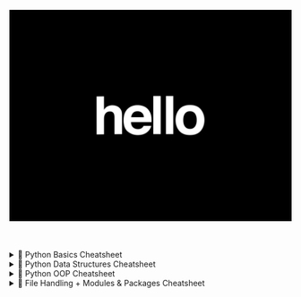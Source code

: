 <p align="center">
  <img src="./visuals/Hello.gif" alt="Python Coding" width="600"/>
</p> <br></br>


<details>
  <summary>📂 Python Basics Cheatsheet </summary> <br></br>

# 🐍 Python Basics Cheatsheet 
> 🚀 Master the essentials of Python – your gateway to automation, web dev, data science, and beyond.

---

## 🧠 Python Syntax Overview

```python
# This is a comment
# (Think of this like a note for humans, Python ignores it)

print("Hello, world!")  # Output something to the screen
# This shows the words “Hello, world!” on your screen
```

---

## 🔢 Variables and Data Types

Variables are like boxes where you can store stuff — numbers, words, or True/False.

```python
# Numbers
x = 10          # x is a box that holds the number 10 (integer)
pi = 3.14       # pi holds a decimal number (called a float)

# Strings (words inside quotes)
name = "Sri"    # name holds the word Sri
greeting = 'Hello'  # greeting holds Hello (single or double quotes both work)

# Booleans (True or False — like Yes or No)
is_coding = True     # means YES, I am coding
is_sleeping = False  # means NO, I am not sleeping
```

---

## 🎯 Input and Output

Input lets you *ask* the user something. Output shows something on the screen.

```python
name = input("What's your name? ")
# This asks the user their name and saves it into a box called 'name'

print("Hello", name)
# This shows: Hello <whatever the user typed>
```

🧸 Example:
```
What's your name? → Sri  
Output: Hello Sri
```

---

## 🧮 Operators

Operators help us **do things** like math, comparisons, and logic.

```python
# Arithmetic Operators (like in school)
+  # Add things
-  # Subtract
*  # Multiply
/  # Divide
%  # Remainder after division
** # Power (2 ** 3 means 2 to the power of 3 = 8)
// # Floor divide (cuts off decimals)

# Comparison Operators
==  # Is equal to?
!=  # Is NOT equal?
>   # Greater than?
<   # Less than?
>=  # Greater than or equal to?
<=  # Less than or equal to?

# Logical Operators
and  # Both conditions must be True
or   # At least one must be True
not  # Opposite of the condition
```

🧸 Example:
```python
2 + 3 == 5  # True
5 > 3 and 2 < 4  # True
not True  # False
```

---

## 🔁 Control Flow

Control flow means **making decisions** and **repeating stuff**.

### ✅ Conditional Statements:

```python
if x > 0:
    print("Positive")
elif x == 0:
    print("Zero")
else:
    print("Negative")
```

🧸 Example:
If `x = 5`, it prints “Positive”.  
If `x = 0`, it prints “Zero”.

---

### 🔄 Loops:

Loops repeat things over and over.

```python
# For loop: Repeat a fixed number of times
for i in range(5):
    print(i)
```

🧸 Output:
```
0
1
2
3
4
```

```python
# While loop: Keep going until something is False
count = 0
while count < 5:
    print(count)
    count += 1  # Adds 1 each time
```

🧸 Output:
```
0
1
2
3
4
```

---

## 📦 Functions

Functions are like mini-machines. You give them input, they give you output.

```python
def greet(name):
    return "Hello " + name

message = greet("Sri")
print(message)
```

🧸 Output:
```
Hello Sri
```

Explanation:
- `def greet(name):` creates a function named `greet`
- `return` gives back the result
- You can reuse the function as many times as you want!

---

## 📚 Lists and Loops

Lists are like toy boxes that hold multiple items.

```python
fruits = ["apple", "banana", "cherry"]
# A list of 3 fruits

for fruit in fruits:
    print(fruit)  # Print each fruit one by one
```

🧸 Output:
```
apple
banana
cherry
```

```python
fruits.append("mango")  # Add mango to the list

print(fruits[0])  # Shows the first fruit: apple
```

---

## 🧰 Common Built-in Functions

Python has lots of ready-made tools (functions) you can use:

```python
len("hello")      # Gives 5 (the number of letters)
type(10)          # Says it's an int (number)
int("5")          # Turns the string "5" into a number
str(10)           # Turns number 10 into a string
float("3.14")     # Makes it a decimal number
bool("")          # Empty things are False, others are True
range(3)          # Makes numbers 0, 1, 2
```

🧸 Example:
```python
list(range(3)) → [0, 1, 2]
```

---

## 💡 Tips

- Use `snake_case` for variable and function names (like: `total_score`, `get_input`)
- Indentation (spacing) is VERY important! Always use 4 spaces.
- To run your Python file:
  ```bash
  python filename.py
  ```

---

  </details>



<details>
  <summary>📂 Python Data Structures Cheatsheet </summary> <br></br>

  # 🧱 Python Data Structures Cheatsheet 



> 🎯 Data structures let you store, access, and organize your stuff (like toys, lists, or cards).  
> They help you **remember things, find them fast, and keep them tidy** when you're coding!

---

## 🧺 1. Lists (A basket that holds items in order — and you can change them!)

```python
fruits = ["apple", "banana", "mango"]
```

🧸 This is a **list** — like a toy basket.  
It has three fruits, and you can do lots of things with it:

```python
fruits.append("orange")     # Adds "orange" to the basket
fruits.remove("banana")     # Takes "banana" out
fruits[0]                   # Gets the first fruit ("apple")
fruits[1] = "grape"         # Changes second fruit to "grape"
len(fruits)                 # Counts how many fruits are in the basket
```

### 🔁 Loop through list (Look at each item one by one)

```python
for fruit in fruits:
    print(fruit)
```

🧸 This prints each fruit one by one like:
```
apple  
grape  
mango  
orange  
```

---

## 📚 2. Tuples (A list you can't change — like a locked box)

```python
coordinates = (10, 20)
print(coordinates[0])     # Gets the first number (10)
```

🧸 Tuples are like **coordinates** on a map.  
You can look at them, but **you can't change them**.

🔒 Use tuples when your data should stay the same.  
Example: `(latitude, longitude)`, or sizes like `(width, height)`

---

## 🗃️ 3. Dictionaries (A label-sticker box: each item has a name and a value)

```python
person = {"name": "Sri", "age": 17}
```

🧸 This is a dictionary. It’s like a **box where each item has a label**:

```python
print(person["name"])        # Shows "Sri"
person["age"] = 18           # Changes age to 18
person["city"] = "Chennai"   # Adds a new label: "city"
```

### 🔁 Loop through dictionary (Check all labels and values)

```python
for key, value in person.items():
    print(key, value)
```

🧸 Output:
```
name Sri  
age 18  
city Chennai
```

---

## 🔢 4. Sets (A magic bag with only unique things – no duplicates allowed!)

```python
numbers = {1, 2, 3, 2, 1}
```

🧸 This bag only keeps **one of each number**, so it becomes:
```
{1, 2, 3}
```

```python
numbers.add(4)        # Adds number 4
numbers.remove(2)     # Removes number 2
```

👀 You can also **check if something’s in the set**:

```python
if 3 in numbers:
    print("Found")
```

🧸 Output:
```
Found
```

---

## 📊 Summary Table

| Type        | Ordered | Can Change? | Allows Duplicates? | Example            |
|-------------|---------|-------------|---------------------|--------------------|
| **List**     | ✅ Yes  | ✅ Yes      | ✅ Yes              | `["a", "b", "c"]`  |
| **Tuple**    | ✅ Yes  | ❌ No       | ✅ Yes              | `(1, 2, 3)`        |
| **Dictionary** | ✅ Yes (by key) | ✅ Yes | ❌ No (keys must be unique) | `{"key": "value"}` |
| **Set**      | ❌ No   | ✅ Yes      | ❌ No               | `{1, 2, 3}`        |

---

## 🧠 Pro Tips

- ✅ Use **lists** when you need an **ordered group** of things you want to **change**
- 🔒 Use **tuples** when the data should **never change**
- 🏷️ Use **dictionaries** when each value needs a **name or label**
- 🧹 Use **sets** to **remove duplicates** or **check if something exists**

---

</details>

<details>
  <summary>📂 Python OOP Cheatsheet </summary> <br></br>


# 🧱 Python OOP (Object-Oriented Programming) Cheatsheet
> 🧠 OOP lets you create your own **blueprints for real things** (like people, animals, cars).  
> It helps you organize your code and reuse it like LEGO blocks! 🧱

---

## 🧬 1. What is a Class?

A **class** is like a **blueprint** or **recipe**.

```python
class Dog:
    pass
```

🧸 Imagine you’re drawing a “Dog” template — but you haven’t made a real dog yet.

---

## 🐾 2. What is an Object?

An **object** is a **real thing** made from a class.

```python
my_dog = Dog()
```

Now you’ve made an actual **dog** using the `Dog` blueprint.  
You can make as many dogs as you want!

---

## 🎒 3. Attributes (What an object *has*)

```python
class Dog:
    def __init__(self, name, age):
        self.name = name    # Every dog has a name
        self.age = age      # Every dog has an age
```

Explanation:
- `__init__()` is a **special function** that runs when we create a new object
- `self` is the object itself (think: “this dog”)
- `self.name` and `self.age` are like labels on that specific dog

---

## 🎯 4. Creating an Object (Using the class)

```python
dog1 = Dog("Bruno", 3)
print(dog1.name)  # Bruno
print(dog1.age)   # 3
```

Now Bruno is your first dog. You can make more dogs too!

---

## ⚙️ 5. Methods (What an object *can do*)

```python
class Dog:
    def __init__(self, name):
        self.name = name

    def bark(self):
        print(self.name + " says woof!")
```

Now every dog can bark!

```python
dog1 = Dog("Shadow")
dog1.bark()
```

🧸 Output:
```
Shadow says woof!
```

---

## 👪 6. Inheritance (Like getting traits from your parents!)

```python
class Animal:
    def eat(self):
        print("This animal eats food.")

class Cat(Animal):
    def meow(self):
        print("Meow!")
```

Now `Cat` can do **everything Animal can do** + its own stuff!

```python
kitty = Cat()
kitty.eat()   # From Animal
kitty.meow()  # From Cat
```

---

## 🧱 7. Encapsulation (Keep details private!)

```python
class BankAccount:
    def __init__(self, balance):
        self.__balance = balance  # private!

    def deposit(self, amount):
        self.__balance += amount

    def get_balance(self):
        return self.__balance
```

The `__balance` is private. You can't access it directly!

```python
account = BankAccount(1000)
account.deposit(500)
print(account.get_balance())  # 1500
```

---

## 🔁 8. Polymorphism (Same word, different behavior)

```python
class Bird:
    def speak(self):
        print("Chirp!")

class Duck(Bird):
    def speak(self):
        print("Quack!")

class Parrot(Bird):
    def speak(self):
        print("Squawk!")
```

Now each bird has its own voice:

```python
for bird in [Duck(), Parrot(), Bird()]:
    bird.speak()
```

🧸 Output:
```
Quack!  
Squawk!  
Chirp!
```

---

## 🧠 Summary Table

| Concept         | What it Means (Kid Version)                            | Python Example            |
|----------------|---------------------------------------------------------|----------------------------|
| Class           | A **blueprint** for things                             | `class Dog:`               |
| Object          | A **real thing** made from a class                     | `dog1 = Dog()`             |
| Attribute       | Something an object **has**                            | `self.name`                |
| Method          | Something an object **does**                           | `def bark(self):`          |
| Inheritance     | Child **inherits** from parent                         | `class Cat(Animal):`       |
| Encapsulation   | Hide secret stuff inside a box                         | `self.__balance`           |
| Polymorphism    | Same method, **different behaviors**                   | `def speak()` in many classes |

---

## 💡 Pro Tips for OOP

- Use **PascalCase** for class names (`class MyCar`)
- Always use `self` inside classes — it refers to the object
- OOP is great for **games, web apps, cybersecurity tools**, and **everything real-world**

---

> 🎮 Think of classes as characters, attributes as stats, and methods as powers.  
> Master OOP and you’ll code like a dev boss 💻👑  



</details>



<details>
  <summary>📂 File Handling + Modules & Packages Cheatsheet </summary> <br></br>

  # 🐍 Python Scrolls — File Handling + Modules & Packages (Beginner Ninja Guide)

Welcome, apprentice! In this scroll, you’ll learn how to **open files**, **write into them**, and **reuse code** using **modules & packages**. Everything is explained simply, with examples. Let's begin! 🧠

---

## 📁 Python File Handling — Read, Write, Append Like a Pro!

Think of a file like a **notebook** on your computer. You can **open it**, **read what's inside**, **write** something new, or **add more** stuff at the end.

---

### 📖 How to Open and Read a File

```python
file = open("example.txt", "r")  # "r" means read mode
content = file.read()            # Reads everything in the file
print(content)                   # Shows it on the screen
file.close()                     # Closes the file
```

🧸 *Imagine opening your storybook, reading it, and then closing it.*

---

### ✍️ How to Write to a File

```python
file = open("example.txt", "w")  # "w" means write mode (starts fresh)
file.write("Hello, world!")      # Writes this sentence inside the file
file.close()                     # Close the book after writing
```

> 📌 "w" deletes everything and starts clean like a new notebook.

---

### ➕ How to Add More (Append)

```python
file = open("example.txt", "a")     # "a" means append (add)
file.write("\nNew line added!")     # Adds new text on a new line
file.close()
```

> 📌 "a" is like turning to the next page and continuing the story.

---

### 🧼 Best Practice — Use `with` (Auto-Close)

```python
with open("example.txt", "r") as file:  # Open and name it 'file'
    content = file.read()               # Read the content
    print(content)                      # Print it out
```

> ✅ Using `with` makes sure your file is always closed — even if there's an error.

```python
with open("example.txt", "w") as file:
    file.write("Safe writing with context manager")
```

---

### 🔁 Read File Line by Line

```python
with open("example.txt", "r") as file:
    for line in file:              # Go through each line one by one
        print(line.strip())        # Print each line, but remove the '\n' newline
```

> 📌 `strip()` removes invisible characters like extra spaces or newlines.

---

### 📋 File Modes Cheat Table

| Mode | What It Means | Example |
|------|----------------|---------|
| "r"  | Read only      | `open("file.txt", "r")` |
| "w"  | Write (erase)  | `open("file.txt", "w")` |
| "a"  | Append         | `open("file.txt", "a")` |
| "x"  | Create new     | `open("file.txt", "x")` |
| "b"  | Binary         | `open("file.png", "rb")` |

> 🤖 Combine them like `"rb"` (read in binary) or `"wb"` (write in binary)

---

### 🧠 File Handling Tips

- Always use `with open(...)` → safer and cleaner!
- Use `"a"` to add stuff, `"w"` to overwrite, `"r"` to read.
- Use `.strip()` to clean up text.
- You can also use `os` and `pathlib` for pro-level file tasks.

---

## 📦 Python Modules & Packages — Code Reusability Superpower

Imagine breaking your huge project into smaller **magic scrolls (modules)** and storing them inside **chests (packages)**. Let’s learn how!

---

### 📁 What Is a Module?

A **module** is just a `.py` file that has code you want to reuse.

🧪 Example:

```python
# math is a built-in module
import math
print(math.sqrt(16))  # ➜ 4.0
```

---

### 🎲 Random Module Example

```python
import random
print(random.randint(1, 10))  # ➜ a number between 1 to 10
```

> 🎉 Now your app can roll virtual dice!

---

### 🎯 Use `from ... import` to Be More Specific

```python
from math import sqrt, pi
print(sqrt(25))  # ➜ 5.0
print(pi)        # ➜ 3.141592...
```

---

```python
from random import choice
print(choice(["Sri", "Dukkie", "Ninja"]))  # Picks one name randomly
```

> 🧠 `from` lets you import only what you need.

---

### 🧰 Make Your Own Module

**File:** `my_module.py`

```python
def greet(name):
    return f"Hello, {name}!"
```

**Another file:** `main.py`

```python
import my_module
print(my_module.greet("Sri"))  # ➜ Hello, Sri!
```

> 🧙 You just created and used your own magic scroll!

---

### 📦 What is a Package?

A **package** is a folder with multiple modules and a special file called `__init__.py`

```
my_package/
│
├── __init__.py
├── module1.py
└── module2.py
```

### 📦 Use a Module from a Package

```python
from my_package import module1
module1.function_name()
```

> 🎒 Packages help organize related modules.

---

### 🔍 Built-in vs External Modules

| Type       | Example       | How to Use               |
|------------|---------------|--------------------------|
| Built-in   | `math`, `os`  | Comes with Python        |
| External   | `flask`, `requests` | Install with `pip`     |

```bash
pip install requests
```

> 🧰 External modules = advanced tools from Python community

---

### 🧠 Pro Tools — Explore Like a Curious Kid

```python
import math
print(dir(math))       # ➜ Shows all math functions
print(help(math.sqrt)) # ➜ Explains what sqrt does
```

---

### 🧠 Module & Package Tips

- Break code into **smaller .py files**
- Use `import` to reuse code again and again
- Group related modules inside **packages**
- Use `pip` to install amazing external tools

---

## 🎉 You’ve Mastered:

✅ Reading, writing & appending to files  
✅ Creating & importing modules  
✅ Using Python packages  
✅ Installing external tools with `pip`

---

👑 Now you're not just a coder... you're a **Python Scrollkeeper** 🐍📜  
Let me know what scroll to unlock next!

</details>